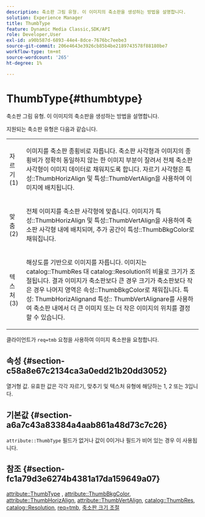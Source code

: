 ```yaml
---
description: 축소판 그림 유형. 이 이미지의 축소판을 생성하는 방법을 설명합니다.
solution: Experience Manager
title: ThumbType
feature: Dynamic Media Classic,SDK/API
role: Developer,User
exl-id: a90b587d-6893-44e4-8dce-7676bc7eebe3
source-git-commit: 206e4643e3926cb85b4be2189743578f88180be7
workflow-type: tm+mt
source-wordcount: '265'
ht-degree: 1%

---
```


# ThumbType{#thumbtype}

축소판 그림 유형. 이 이미지의 축소판을 생성하는 방법을 설명합니다.

지원되는 축소판 유형은 다음과 같습니다.

<table id="simpletable_874E4190A1DC4FB0AE1B2E3734746527"> 
 <tr class="strow"> 
  <td class="stentry"> <p>자르기(1) </p></td> 
  <td class="stentry"> <p>이미지를 축소판 종횡비로 자릅니다. 축소판 사각형과 이미지의 종횡비가 정확히 동일하지 않는 한 이미지 부분이 잘려서 전체 축소판 사각형이 이미지 데이터로 채워지도록 합니다. 자르기 사각형은 <span class="codeph"> 특성::ThumbHorizAlign</span> 및 <span class="codeph"> 특성::ThumbVertAlign</span>을 사용하여 이미지에 배치됩니다. </p></td> 
 </tr> 
 <tr class="strow"> 
  <td class="stentry"> <p>맞춤(2) </p></td> 
  <td class="stentry"> <p>전체 이미지를 축소판 사각형에 맞춥니다. 이미지가 <span class="codeph"> 특성::ThumbHorizAlign</span> 및 <span class="codeph"> 특성::ThumbVertAlign</span>을 사용하여 축소판 사각형 내에 배치되며, 추가 공간이 <span class="codeph"> 특성::ThumbBkgColor</span>로 채워집니다. </p></td> 
 </tr> 
 <tr class="strow"> 
  <td class="stentry"> <p>텍스처(3) </p></td> 
  <td class="stentry"> <p>해상도를 기반으로 이미지를 자릅니다. 이미지는 <span class="codeph"> catalog::ThumbRes</span> 대 <span class="codeph"> catalog::Resolution</span>의 비율로 크기가 조절됩니다. 결과 이미지가 축소판보다 큰 경우 크기가 축소판보다 작은 경우 나머지 영역은 <span class="codeph"> 속성::ThumbBkgColor</span>로 채워집니다. <span class="codeph"> 특성: </span> ThumbHorizAlignand  <span class="codeph"> 특성::</span> ThumbVertAlignare를 사용하여 축소판 내에서 더 큰 이미지 또는 더 작은 이미지의 위치를 결정할 수 있습니다. </p></td> 
 </tr> 
</table>

클라이언트가 `req=tmb` 요청을 사용하여 이미지 축소판을 요청합니다.

## 속성 {#section-c58a8e67c2134ca3a0edd21b20dd3052}

열거형 값. 유효한 값은 각각 자르기, 맞추기 및 텍스처 유형에 해당하는 1, 2 또는 3입니다.

## 기본값 {#section-a6a7c43a83384a4aab861a48d73c7c26}

`attribute::ThumbType` 필드가 없거나 값이 0이거나 필드가 비어 있는 경우 이 사용됩니다.

## 참조 {#section-fc1a79d3e6274b4381a17da159649a07}

[attribute::ThumbType](../../../../../../is-api/image-catalog/image-serving-api-ref/c-image-catalog-reference/c-attributes-reference/r-thumbtype.md#reference-329e9dbf3e5f49548d1eb61915b538f5) ,  [attribute::ThumbBkgColor](../../../../../../is-api/image-catalog/image-serving-api-ref/c-image-catalog-reference/c-attributes-reference/r-thumbbkgcolor.md#reference-8e38088e79a54446a9106d0b93c9b31e),  [attribute::ThumbHorizAlign](../../../../../../is-api/image-catalog/image-serving-api-ref/c-image-catalog-reference/c-attributes-reference/r-thumbhorizalign.md#reference-0ae8b88669df4769a9053b22aca33691),  [attribute::ThumbVertAlign](../../../../../../is-api/image-catalog/image-serving-api-ref/c-image-catalog-reference/c-attributes-reference/r-thumbvertalign.md#reference-d47c6b34588c4855b04ad134e472f04f),  [catalog::ThumbRes](../../../../../../is-api/image-catalog/image-serving-api-ref/c-image-catalog-reference/c-image-svg-data-reference/c-image-data-reference/r-thumbres-cat.md#reference-eedb9991397347c3bed5bd0a785c4c69),  [catalog::Resolution](../../../../../../is-api/image-catalog/image-serving-api-ref/c-image-catalog-reference/c-image-svg-data-reference/c-image-data-reference/r-resolution-cat.md#reference-de489f5f36b64bd0831749546f8728e1),  [req=tmb](../../../../../../is-api/http-ref/image-serving-api-ref/c-http-protocol-reference/c-command-reference/r-req/r-req.md#reference-907cdb4a97034db7ad94695f25552e76),  [축소판 크기 조절](../../../../../../is-api/http-ref/image-serving-api-ref/c-http-protocol-reference/c-notes-on-server-behavior/r-thumbnail-scaling.md#reference-0f71817f721d4913b34816758d69b07f)
